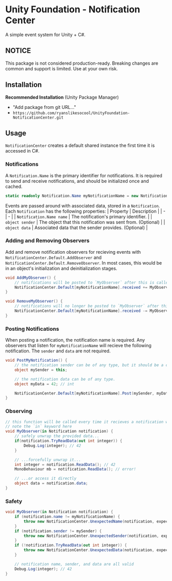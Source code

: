 # Unity Foundation - Notification Center
A simple event system for Unity + C#.

## NOTICE
This package is not considered production-ready.  Breaking changes are common and support is limited.  Use at your own risk.

## Installation
**Recommended Installation** (Unity Package Manager)
- "Add package from git URL..."
- `https://github.com/ryanslikesocool/UnityFoundation-NotificationCenter.git`

## Usage
`NotificationCenter` creates a default shared instance the first time it is accessed in C#.

### Notifications
A `Notification.Name` is the primary identifier for notifications.
It is required to send and receive notifications, and should be initialized once and cached.
```cs
static readonly Notification.Name myNotificationName = new Notification.Name("my super special notification");
```

Events are passed around with associated data, stored in a `Notification`.
Each `Notification` has the following properties:
| Property | Description |
| - | - |
| `Notification.Name name` | The notification's primary identifier. |
| `object sender` | The object that this notification was sent from. (Optional) |
| `object data` | Associated data that the sender provides. (Optional) |

### Adding and Removing Observers
Add and remove notification observers for recieving events with `NotificationCenter.Default.AddObserver` and `NotificationCenter.Default.RemoveObserver`.  In most cases, this would be in an object's initialization and deinitialization stages.
```cs
void AddMyObserver() {
    // notifications will be posted to `MyObserver` after this is called.
    NotificationCenter.Default[myNotificationName].received += MyObserver;
}

void RemoveMyObserver() {
    // notifications will no longer be posted to `MyObserver` after this is called.
    NotificationCenter.Default[myNotificationName].received -= MyObserver;
}
```

### Posting Notifications
When posting a notification, the notification name is required.  Any observers that listen for `myNotificationName` will recieve the following notification.  The `sender` and `data` are not required.
```cs
void PostMyNotification() {
    // the notification sender can be of any type, but it should be a class.
    object mySender = this;

    // the notification data can be of any type.
    object myData = 42; // int

    NotificationCenter.Default[myNotificationName].Post(mySender, myData);
}
```

### Observing
```cs
// this function will be called every time it recieves a notification with the name `myNotificationName`
// note the `in` keyword here
void MyObserver(in Notification notification) {
	// safely unwrap the provided data...
	if(notification.TryReadData(out int integer)) {
        Debug.Log(integer); // 42
	}

    // ...forcefully unwrap it...
	int integer = notification.ReadData(); // 42
	MonoBehaviour mb = notification.ReadData(); // error!

	// ...or access it directly
	object data = notification.data;
}
```

### Safety
```cs
void MyObserver(in Notification notification) {
	if (notification.name != myNotificationName) {
		throw new NotificationCenter.UnexpectedName(notification, expected: myNotificationName);
	}
	if (notification.sender != mySender) {
		throw new NotificationCenter.UnexpectedSender(notification, expected: mySender);
	}
	if (!notification.TryReadData(out int integer)) {
		throw new NotificationCenter.UnexpectedData(notification, expected: typeof(int));
	}

	// notification name, sender, and data are all valid
	Debug.Log(integer); // 42
}
```